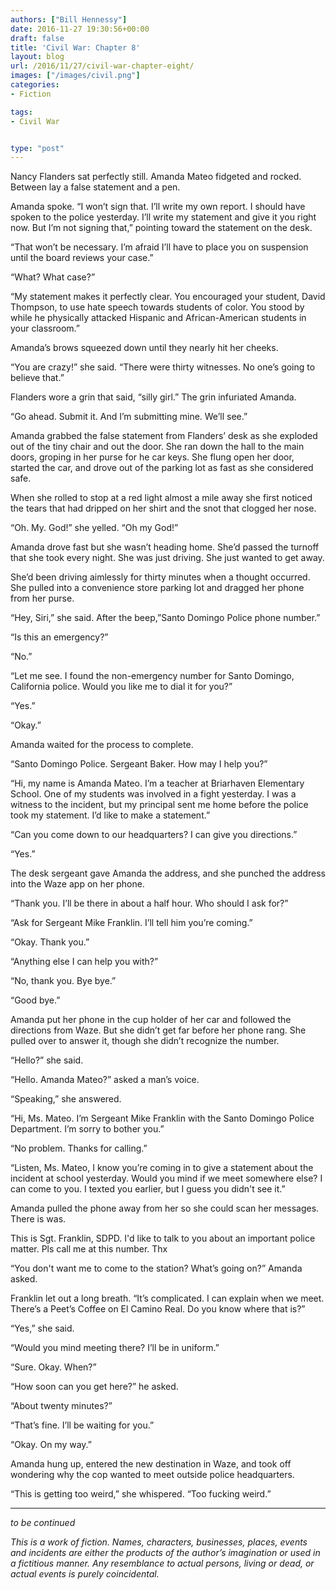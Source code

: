 ```yaml
---
authors: ["Bill Hennessy"]
date: 2016-11-27 19:30:56+00:00
draft: false
title: 'Civil War: Chapter 8'
layout: blog
url: /2016/11/27/civil-war-chapter-eight/
images: ["/images/civil.png"]
categories:
- Fiction

tags:
- Civil War


type: "post"
---
```


Nancy Flanders sat perfectly still. Amanda Mateo fidgeted and rocked. Between lay a false statement and a pen.

Amanda spoke. “I won’t sign that. I’ll write my own report. I should have spoken to the police yesterday. I’ll write my statement and give it you right now. But I’m not signing that,” pointing toward the statement on the desk.

“That won’t be necessary. I’m afraid I’ll have to place you on suspension until the board reviews your case.”

“What? What case?”

“My statement makes it perfectly clear. You encouraged your student, David Thompson, to use hate speech towards students of color. You stood by while he physically attacked Hispanic and African-American students in your classroom.”

Amanda’s brows squeezed down until they nearly hit her cheeks.

“You are crazy!” she said. “There were thirty witnesses. No one’s going to believe that.”

Flanders wore a grin that said, “silly girl.” The grin infuriated Amanda.

“Go ahead. Submit it. And I’m submitting mine. We’ll see.”

Amanda grabbed the false statement from Flanders’ desk as she exploded out of the tiny chair and out the door. She ran down the hall to the main doors, groping in her purse for he car keys. She flung open her door, started the car, and drove out of the parking lot as fast as she considered safe.

When she rolled to stop at a red light almost a mile away she first noticed the tears that had dripped on her shirt and the snot that clogged her nose.

“Oh. My. God!” she yelled. “Oh my God!”

Amanda drove fast but she wasn’t heading home. She’d passed the turnoff that she took every night. She was just driving. She just wanted to get away.

She’d been driving aimlessly for thirty minutes when a thought occurred. She pulled into a convenience store parking lot and dragged her phone from her purse.

“Hey, Siri,” she said. After the beep,”Santo Domingo Police phone number.”

“Is this an emergency?”

“No.”

“Let me see. I found the non-emergency number for Santo Domingo, California police. Would you like me to dial it for you?”

“Yes.”

“Okay.”

Amanda waited for the process to complete.

“Santo Domingo Police. Sergeant Baker. How may I help you?”

“Hi, my name is Amanda Mateo. I’m a teacher at Briarhaven Elementary School. One of my students was involved in a fight yesterday. I was a witness to the incident, but my principal sent me home before the police took my statement. I’d like to make a statement.”

“Can you come down to our headquarters? I can give you directions.”

“Yes.”

The desk sergeant gave Amanda the address, and she punched the address into the Waze app on her phone.

“Thank you. I’ll be there in about a half hour. Who should I ask for?”

“Ask for Sergeant Mike Franklin. I’ll tell him you’re coming.”

“Okay. Thank you.”

“Anything else I can help you with?”

“No, thank you. Bye bye.”

“Good bye.”

Amanda put her phone in the cup holder of her car and followed the directions from Waze. But she didn’t get far before her phone rang. She pulled over to answer it, though she didn’t recognize the number.

“Hello?” she said.

“Hello. Amanda Mateo?” asked a man’s voice.

“Speaking,” she answered.

“Hi, Ms. Mateo. I’m Sergeant Mike Franklin with the Santo Domingo Police Department. I’m sorry to bother you.”

“No problem. Thanks for calling.”

“Listen, Ms. Mateo, I know you’re coming in to give a statement about the incident at school yesterday. Would you mind if we meet somewhere else? I can come to you. I texted you earlier, but I guess you didn't see it.”

Amanda pulled the phone away from her so she could scan her messages. There is was.



> 
  This is Sgt. Franklin, SDPD. I'd like to talk to you about an important police matter. Pls call me at this number. Thx




“You don't want me to come to the station? What’s going on?” Amanda asked.

Franklin let out a long breath. “It’s complicated. I can explain when we meet. There’s a Peet’s Coffee on El Camino Real. Do you know where that is?”

“Yes,” she said.

“Would you mind meeting there? I’ll be in uniform.”

“Sure. Okay. When?”

“How soon can you get here?” he asked.

“About twenty minutes?”

“That’s fine. I’ll be waiting for you.”

“Okay. On my way.”

Amanda hung up, entered the new destination in Waze, and took off wondering why the cop wanted to meet outside police headquarters.

“This is getting too weird,” she whispered. “Too fucking weird.”



* * *



_to be continued_

_This is a work of fiction. Names, characters, businesses, places, events and incidents are either the products of the author’s imagination or used in a fictitious manner. Any resemblance to actual persons, living or dead, or actual events is purely coincidental._
